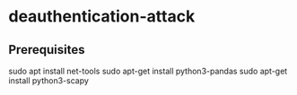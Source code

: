 # deauthentication-attack

## Prerequisites

sudo apt install net-tools
sudo apt-get install python3-pandas
sudo apt-get install python3-scapy
